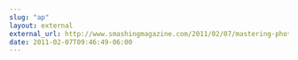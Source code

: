 ```yaml
---
slug: "ap"
layout: external
external_url: http://www.smashingmagazine.com/2011/02/07/mastering-photoshop-noise-textures-gradients-and-rounded-rectangles/
date: 2011-02-07T09:46:49-06:00
---
```

